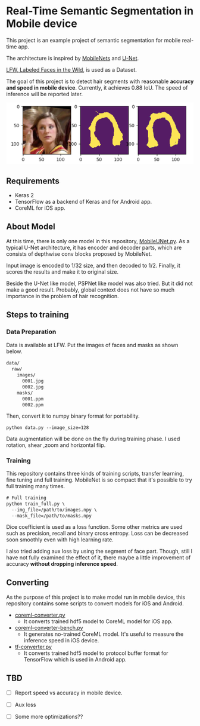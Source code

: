 # Real-Time Semantic Segmentation in Mobile device

This project is an example project of semantic segmentation for mobile real-time app.

The architecture is inspired by [MobileNets](https://arxiv.org/abs/1704.04861) and [U-Net](https://arxiv.org/abs/1505.04597).

[LFW, Labeled Faces in the Wild](http://vis-www.cs.umass.edu/lfw/part_labels/), is used as a Dataset.

The goal of this project is to detect hair segments with reasonable **accuracy and speed in mobile device**. Currently, it achieves 0.88 IoU. The speed of inference will be reported later.

![Example of predicted image.](assets/prediction.png)

## Requirements

* Keras 2
* TensorFlow as a backend of Keras and for Android app.
* CoreML for iOS app.

## About Model

At this time, there is only one model in this repository, [MobileUNet.py](nets/MobileUNet.py). As a typical U-Net architecture, it has encoder and decoder parts, which are consists of depthwise conv blocks proposed by MobileNet.

Input image is encoded to 1/32 size, and then decoded to 1/2. Finally, it scores the results and make it to original size.

Beside the U-Net like model, PSPNet like model was also tried. But it did not make a good result. Probably, global context does not have so much importance in the problem of hair recognition.

## Steps to training

### Data Preparation

Data is available at LFW. Put the images of faces and masks as shown below.
```
data/
  raw/
    images/
      0001.jpg
      0002.jpg
    masks/
      0001.ppm
      0002.ppm
```

Then, convert it to numpy binary format for portability.
```
python data.py --image_size=128
```

Data augmentation will be done on the fly during training phase. I used rotation, shear ,zoom and horizontal flip. 


### Training

This repository contains three kinds of training scripts, transfer learning, fine tuning and full training. MobileNet is so compact that it's possible to try full training many times.

```
# Full training
python train_full.py \
  --img_file=/path/to/images.npy \
  --mask_file=/path/to/masks.npy
```

Dice coefficient is used as a loss function. Some other metrics are used such as precision, recall and binary cross entropy. Loss can be decreased soon smoothly even with high learning rate.

I also tried adding aux loss by using the segment of face part. Though, still I have not fully examined the effect of it, there maybe a little improvement of accuracy **without dropping inference speed**.


## Converting

As the purpose of this project is to make model run in mobile device, this repository contains some scripts to convert models for iOS and Android.

* [coreml-converter.py](coreml-converter.py)
  * It converts trained hdf5 model to CoreML model for iOS app.
* [coreml-converter-bench.py](coreml-converter-bench.py)
  * It generates no-trained CoreML model. It's useful to measure the inference speed in iOS device.
* [tf-converter.py](tf-converter.py)
  * It converts trained hdf5 model to protocol buffer format for TensorFlow which is used in Android app.


## TBD

- [ ] Report speed vs accuracy in mobile device.
- [ ] Aux loss
- [ ] Some more optimizations??


